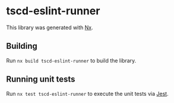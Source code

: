 # tscd-eslint-runner

This library was generated with [Nx](https://nx.dev).

## Building

Run `nx build tscd-eslint-runner` to build the library.

## Running unit tests

Run `nx test tscd-eslint-runner` to execute the unit tests via [Jest](https://jestjs.io).
